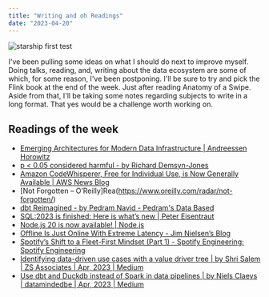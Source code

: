 ```yaml
---
title: "Writing and oh Readings"
date: "2023-04-20"
---
```


![starship first test](starship.avif)

I've been pulling some ideas on what I should do next to improve myself. Doing talks, reading, and, writing about the data ecosystem are some of which, for some reason, I've been postponing. I'll be sure to try and pick the Flink book at the end of the week. Just after reading Anatomy of a Swipe. Aside from that, I'll be taking some notes regarding subjects to write in a long format. That yes would be a challenge worth working on.

## Readings of the week

- [Emerging Architectures for Modern Data Infrastructure | Andreessen Horowitz](https://a16z.com/2020/10/15/emerging-architectures-for-modern-data-infrastructure/)
- [p < 0.05 considered harmful - by Richard Demsyn-Jones](https://simplicityissota.substack.com/p/p-005-considered-harmful)
- [Amazon CodeWhisperer, Free for Individual Use, is Now Generally Available | AWS News Blog](https://aws.amazon.com/blogs/aws/amazon-codewhisperer-free-for-individual-use-is-now-generally-available/)
- [Not Forgotten – O’Reilly]Rea(https://www.oreilly.com/radar/not-forgotten/)
- [dbt Reimagined - by Pedram Navid - Pedram's Data Based](https://pedram.substack.com/p/dbt-reimagined?utm_source=substack&utm_campaign=post_embed&utm_medium=web)
- [SQL:2023 is finished: Here is what’s new | Peter Eisentraut](http://peter.eisentraut.org/blog/2023/04/04/sql-2023-is-finished-here-is-whats-new)
- [Node.js 20 is now available! | Node.js](https://nodejs.org/en/blog/announcements/v20-release-announce)
- [Offline Is Just Online With Extreme Latency - Jim Nielsen’s Blog](https://blog.jim-nielsen.com/2023/offline-is-online-with-extreme-latency/)
- [Spotify’s Shift to a Fleet-First Mindset (Part 1) - Spotify Engineering: Spotify Engineering](https://engineering.atspotify.com/2023/04/spotifys-shift-to-a-fleet-first-mindset-part-1/)
- [Identifying data-driven use cases with a value driver tree | by Shri Salem | ZS Associates | Apr, 2023 | Medium](https://medium.com/zs-associates/identifying-data-driven-use-cases-with-a-value-driver-tree-bd5795e26e21)
- [Use dbt and Duckdb instead of Spark in data pipelines | by Niels Claeys | datamindedbe | Apr, 2023 | Medium](about:reader?url=https%3A%2F%2Fmedium.com%2Fdatamindedbe%2Fuse-dbt-and-duckdb-instead-of-spark-in-data-pipelines-9063a31ea2b5)
